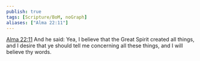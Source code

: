 ```yaml
---
publish: true
tags: [Scripture/BoM, noGraph]
aliases: ["Alma 22:11"]
---
```

[Alma 22:11](https://churchofjesuschrist.org/study/scriptures/bofm/alma/22?lang=eng&id=p11#p11) And he said: Yea, I believe that the Great Spirit created all things, and I desire that ye should tell me concerning all these things, and I will believe thy words.
